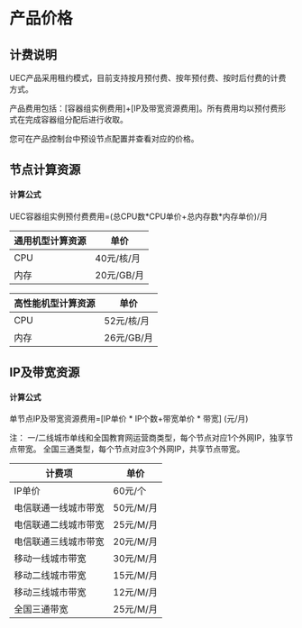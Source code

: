 # 产品价格

## 计费说明

UEC产品采用租约模式，目前支持按月预付费、按年预付费、按时后付费的计费方式。

产品费用包括：[容器组实例费用]+[IP及带宽资源费用]。所有费用均以预付费形式在完成容器组分配后进行收取。

您可在产品控制台中预设节点配置并查看对应的价格。

## 节点计算资源

#### 计算公式

UEC容器组实例预付费费用=(总CPU数\*CPU单价+总内存数\*内存单价)/月

| 通用机型计算资源 | 单价       |
| ---------------- | ---------- |
| CPU              | 40元/核/月 |
| 内存             | 20元/GB/月 |

| 高性能机型计算资源 | 单价       |
| ------------------ | ---------- |
| CPU                | 52元/核/月 |
| 内存               | 26元/GB/月 |



## IP及带宽资源

#### 计算公式

单节点IP及带宽资源费用=\[IP单价 \* IP个数+带宽单价 \* 带宽\] (元/月)

注：
一/二线城市单线和全国教育网运营商类型，每个节点对应1个外网IP，独享节点带宽。
全国三通类型，每个节点对应3个外网IP，共享节点带宽。

| 计费项               | 单价      |
| -------------------- | --------- |
| IP单价               | 60元/个   |
| 电信联通一线城市带宽 | 50元/M/月 |
| 电信联通二线城市带宽 | 25元/M/月 |
| 电信联通三线城市带宽 | 20元/M/月 |
| 移动一线城市带宽     | 30元/M/月 |
| 移动二线城市带宽     | 15元/M/月 |
| 移动三线城市带宽     | 12元/M/月 |
| 全国三通带宽         | 25元/M/月 |


